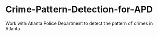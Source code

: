 # Crime-Pattern-Detection-for-APD
Work with Atlanta Police Department to detect the pattern of crimes in Atlanta
